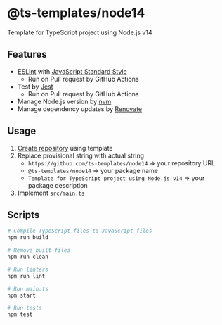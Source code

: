 # @ts-templates/node14

Template for TypeScript project using Node.js v14

## Features

- [ESLint](https://eslint.org/) with [JavaScript Standard Style](https://standardjs.com/)
  - Run on Pull request by GitHub Actions
- Test by [Jest](https://jestjs.io/)
  - Run on Pull request by GitHub Actions
- Manage Node.js version by [nvm](https://github.com/nvm-sh/nvm)
- Manage dependency updates by [Renovate](https://renovatebot.com/)

## Usage

1. [Create repository](https://github.com/ts-templates/node14/generate) using template
2. Replace provisional string with actual string
    - `https://github.com/ts-templates/node14` => your repository URL
    - `@ts-templates/node14` => your package name
    - `Template for TypeScript project using Node.js v14` => your package description
3. Implement `src/main.ts`

## Scripts

```sh
# Compile TypeScript files to JavaScript files
npm run build

# Remove built files
npm run clean

# Run linters
npm run lint

# Run main.ts
npm start

# Run tests
npm test
```
